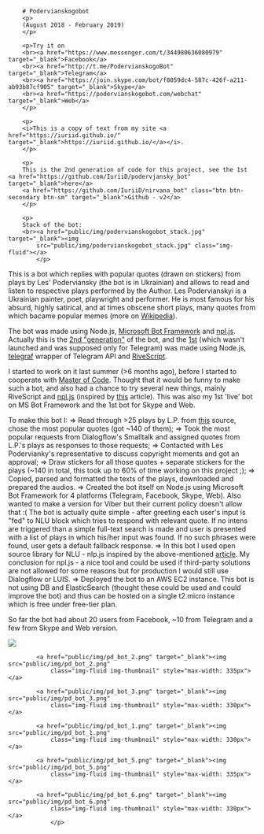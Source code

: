 
        # Podervianskogobot
        <p>
        (August 2018 - February 2019)
        </p>

        <p>Try it on 
        <br><a href="https://www.messenger.com/t/344980636080979" target="_blank">Facebook</a>
        <br><a href="http://t.me/PodervianskogoBot" target="_blank">Telegram</a>
        <br><a href="https://join.skype.com/bot/f8059dc4-587c-426f-a211-ab93b87cf905" target="_blank">Skype</a>
        <br><a href="https://podervianskogobot.com/webchat" target="_blank">Web</a>
        </p>

        <p>
        <i>This is a copy of text from my site <a href="https://iuriid.github.io/" target="_blank">https://iuriid.github.io/</a></i>.
        </p>
        
        <p>
        This is the 2nd generation of code for this project, see the 1st <a href="https://github.com/IuriiD/podervjansky_bot" target="_blank">here</a>
        <a href="https://github.com/IuriiD/nirvana_bot" class="btn btn-secondary btn-sm" target="_blank">Github - v2</a>
        </p>
        
        <p>
        Stack of the bot:
        <br><a href="public/img/podervianskogobot_stack.jpg" target="_blank"><img
            src="public/img/podervianskogobot_stack.jpg" class="img-fluid"></a>
            </p>

<p>
This is a bot which replies
          with popular quotes (drawn on stickers) from plays by Les' Poderviansky (the bot is in
          Ukrainian) and allows to read and listen to respective plays performed by the Author. Les Podervianskyi is a
          Ukrainian painter, poet, playwright and performer. He is most famous for his absurd,
          highly satirical, and at times obscene short plays, many quotes from which bacame popular memes (more on <a
            href="https://en.wikipedia.org/wiki/Les_Podervianskyi" target="_blank">Wikipedia</a>).
            </p>
<p>
        The bot was made using Node.js, <a href="https://dev.botframework.com/" target="_blank">Microsoft Bot
            Framework</a> and <a href="https://www.npmjs.com/package/node-nlp" target="_blank">npl.js</a>.
          Actually this is the <a href="https://github.com/IuriiD/nirvana_bot" target="_blank">2nd "generation"</a> of
          the bot, and the <a href="https://github.com/IuriiD/podervjansky_bot" target="_blank">1st</a> (which wasn't
          launched and was supposed only for Telegram) was made using Node.js, <a href="https://telegraf.js.org/#/"
            target="_blank">telegraf</a> wrapper of Telegram API and <a href="https://www.rivescript.com/"
            target="_blank">RiveScript</a>.
</p>
<p>
          I started to work on it last summer (>6 months ago), before I started to cooperate with <a
            href="https://masterofcode.com/" target="_blank">Master of Code</a>. Thought that it would be funny to make
          such a bot, and also had a chance to try several new things, mainly RiveScript and <a
            href="https://www.npmjs.com/package/node-nlp" target="_blank">npl.js</a> (inspired by <a
            href="https://chatbotslife.com/evaluating-nlu-for-chatbots-b19ecf5a2124" target="_blank">this</a> article).
          This was also my 1st 'live' bot on MS Bot Framework and the 1st bot for Skype and Web.
</p>
<p>
          To make this bot I:
              => Read through >25 plays by L.P. from <a href="http://doslidy.org.ua/" target="_blank">this</a> source,
              chose the most popular quotes (got ~140 of them);
              => Took the most popular requests from Dialogflow's Smalltalk and assigned quotes from L.P.'s plays as
              responses to those requests;
              => Contacted with Les Podervianky's representative to discuss copyright moments and got an approval;
              => Draw stickers for all those quotes + separate stickers for the plays (~140 in total, this took up to 60%
              of time working on this project ;);
              => Copied, parsed and formatted the texts of the plays, downloaded and prepared the audios.
              => Created the bot itself on Node.js using Microsoft Bot Framework for 4 platforms (Telegram, Facebook,
              Skype, Web). Also wanted to make a version for Viber but their current policy doesn't allow that :(
              The bot is actually quite simple - after greeting each user's input is "fed" to NLU block which tries to
              respond with relevant quote. If no intens are triggered than a simple full-text search is made and user is
              presented with a list of plays in which his/her input was found. If no such phrases were found, user gets
              a default fallback response.
              => In this bot I used open source library for NLU - nlp.js inspired by the above-mentioned <a
                href="https://chatbotslife.com/evaluating-nlu-for-chatbots-b19ecf5a2124" target="_blank">article</a>. My
              conclusion for npl.js - a nice tool and could be used if third-party solutions are not allowed for some
              reasons but for production I would still use Dialogflow or LUIS.
              => Deployed the bot to an AWS EC2 instance. This bot is not using DB and ElasticSearch (thought these could
              be used and could improve the bot) and thus can be hosted on a single t2.micro instance which is free
              under free-tier
              plan.
</p>
<p>
          So far the bot had about 20 users from Facebook, ~10 from Telegram and a few from Skype and Web version.
</p>
<p>
            <a href="public/img/pd_bot_0.png" target="_blank"><img src="public/img/pd_bot_0.png"
                class="img-fluid img-thumbnail" style="max-width: 330px"></a>

            <a href="public/img/pd_bot_2.png" target="_blank"><img src="public/img/pd_bot_2.png"
                class="img-fluid img-thumbnail" style="max-width: 335px"></a>

            <a href="public/img/pd_bot_3.png" target="_blank"><img src="public/img/pd_bot_3.png"
                class="img-fluid img-thumbnail" style="max-width: 330px"></a>

            <a href="public/img/pd_bot_1.png" target="_blank"><img src="public/img/pd_bot_1.png"
                class="img-fluid img-thumbnail" style="max-width: 330px"></a>

            <a href="public/img/pd_bot_5.png" target="_blank"><img src="public/img/pd_bot_5.png"
                class="img-fluid img-thumbnail" style="max-width: 335px"></a>

            <a href="public/img/pd_bot_6.png" target="_blank"><img src="public/img/pd_bot_6.png"
                class="img-fluid img-thumbnail" style="max-width: 330px"></a>
                </p>
